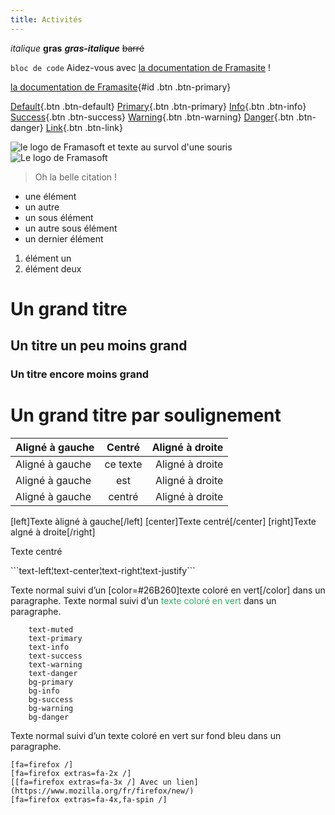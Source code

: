 ```yaml
---
title: Activités
---
```

_italique_ 
**gras**
**_gras-italique_** 
~~barré~~

```bloc de code``` 
Aidez-vous avec [la documentation de Framasite](https://docs.framasoft.org/fr/grav/) !

[la documentation de Framasite](https://docs.framasoft.org/fr/grav/){#id .btn .btn-primary}

[Default](#){.btn .btn-default}
[Primary](#){.btn .btn-primary}
[Info](#){.btn .btn-info}
[Success](#){.btn .btn-success}
[Warning](#){.btn .btn-warning}
[Danger](#){.btn .btn-danger}
[Link](#){.btn .btn-link}

![le logo de Framasoft](https://framasoft.org/nav/img/logo.png)
et texte au survol d'une souris
![Le logo de Framasoft](https://framasoft.org/nav/img/logo.png "Un bien beau logo !")

> Oh la belle citation !

* une élément
* un autre
 * un sous élément
 * un autre sous élément
* un dernier élément

1. élément un
2. élément deux

# Un grand titre
## Un titre un peu moins grand
### Un titre encore moins grand

Un grand titre par soulignement
=============

| Aligné à gauche  | Centré          | Aligné à droite |
| :--------------- |:---------------:| -----:|
| Aligné à gauche  |   ce texte        |  Aligné à droite |
| Aligné à gauche  | est             |   Aligné à droite |
| Aligné à gauche  | centré          |    Aligné à droite |

[left]Texte àligné à gauche[/left]
[center]Texte centré[/center]
[right]Texte algné à droite[/right]

<p class="text-center">Texte centré</p>
```text-left¦text-center¦text-right¦text-justify```

Texte normal suivi d’un [color=#26B260]texte coloré en vert[/color] dans un paragraphe.
Texte normal suivi d’un <span style="color: #26B260">texte coloré en vert</span> dans un paragraphe.
```
    text-muted
    text-primary
    text-info
    text-success
    text-warning
    text-danger
    bg-primary
    bg-info
    bg-success
    bg-warning
    bg-danger

```
Texte normal suivi d’un <span class="bg-info text-success">texte coloré en vert sur fond bleu</span> dans un paragraphe.

    [fa=firefox /]
    [fa=firefox extras=fa-2x /]
    [[fa=firefox extras=fa-3x /] Avec un lien](https://www.mozilla.org/fr/firefox/new/)
    [fa=firefox extras=fa-4x,fa-spin /]
